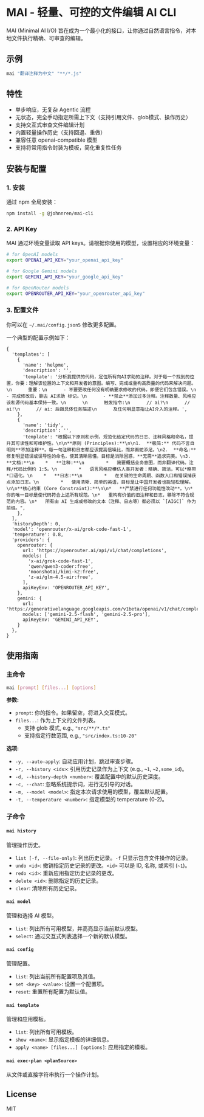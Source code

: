 # MAI - 轻量、可控的文件编辑 AI CLI

MAI (Minimal AI I/O) 旨在成为一个最小化的接口，让你通过自然语言指令，对本地文件执行精确、可审查的编辑。

## 示例

```bash
mai "翻译注释为中文" "**/*.js"
```

## 特性

- 单步响应，无复杂 Agentic 流程
- 无状态，完全手动指定所需上下文（支持引用文件、glob模式、操作历史）
- 支持交互式审查文件编辑计划
- 内置轻量操作历史（支持回退、重做）
- 兼容任意 openai-compatible 模型
- 支持将常用指令封装为模板，简化重复性任务

## 安装与配置

### 1. 安装

通过 npm 全局安装：
```bash
npm install -g @johnnren/mai-cli
```

### 2. API Key

MAI 通过环境变量读取 API keys。请根据你使用的模型，设置相应的环境变量：

```bash
# for OpenAI models
export OPENAI_API_KEY="your_openai_api_key"

# for Google Gemini models
export GEMINI_API_KEY="your_google_api_key"

# for OpenRouter models
export OPENROUTER_API_KEY="your_openrouter_api_key"
```

### 3. 配置文件

你可以在 `~/.mai/config.json5` 修改更多配置。

一个典型的配置示例如下：
```json5
{
  'templates': [
    {
      'name': 'helpme',
      'description': '',
      'template': '分析我提供的代码，定位所有向AI求助的注释。对于每一个找到的位置，你要：理解该位置的上下文和开发者的意图。编写、完成或重构高质量的代码来解决问题。\n      重要：\n      - 不要更改任何没有明确要求修改的代码，即便它们包含错误。\n      - 完成修改后，删去 AI求助 标记。\n      - **禁止**添加过多注释。注释数量、风格应该和源代码基本保持一致。\n      \n      触发指令:\n      // ai?\n      // ai!\n      // ai: 后跟具体任务描述\n      及任何明显意指让AI介入的注释。',
    },
    {
      'name': 'tidy',
      'description': '',
      'template': "根据以下原则和示例，规范化给定代码的日志、注释风格和命名，提升其可读性和可维护性。\n\n**原则 (Principles):**\n\n1.  **极简:** 代码不言自明则**不加注释**。每一句注释和日志都应该提高信噪比，而非画蛇添足。\n2.  **命名:** 修复明显错误或误导性的命名，使其清晰易懂。目标是消除困惑，**无需**追求完美。\n3.  **文档:**\n    *   **注释:**\n        *   简要概括业务意图，而非翻译代码。注释/代码比例约 1:5。\n        *   语言风格应模仿人类开发者：精确、简洁，可以*略带*口语化。\n    *   **日志:**\n        *   在关键的生命周期、函数入口和错误捕获点添加日志。\n        *   使用清晰、简单的英语，目标是让中国开发者也能轻松理解。\n\n**核心约束 (Core Constraint):**\n\n*   **严禁进行任何功能性改动**。\n*   你的唯一目标是使代码符合上述所有规范。\n*   重构有价值的旧注释和日志，移除不符合规范的内容。\n*   所有由 AI 生成或修改的文本（注释、日志等）都必须以 `[AIGC]` 作为前缀。",
    },
  ],
  'historyDepth': 0,
  'model': 'openrouter/x-ai/grok-code-fast-1',
  'temperature': 0.8,
  'providers': {
    openrouter: {
      url: 'https://openrouter.ai/api/v1/chat/completions',
      models: [
        'x-ai/grok-code-fast-1',
        'qwen/qwen3-coder:free',
        'moonshotai/kimi-k2:free',
        'z-ai/glm-4.5-air:free',
      ],
      apiKeyEnv: 'OPENROUTER_API_KEY',
    },
    gemini: {
      url: 'https://generativelanguage.googleapis.com/v1beta/openai/v1/chat/completions',
      models: ['gemini-2.5-flash', 'gemini-2.5-pro'],
      apiKeyEnv: 'GEMINI_API_KEY',
    }
  },
}

```

## 使用指南

### 主命令

```bash
mai [prompt] [files...] [options]
```

**参数:**
- `prompt`: 你的指令。如果留空，将进入交互模式。
- `files...`: 作为上下文的文件列表。
  - 支持 glob 模式, e.g., `"src/**/*.ts"`
  - 支持指定行数范围, e.g., `"src/index.ts:10-20"`

**选项:**
- `-y, --auto-apply`: 自动应用计划，跳过审查步骤。
- `-r, --history <ids>`: 引用历史记录作为上下文 (e.g., `~1`, `~2,some_id`)。
- `-d, --history-depth <number>`: 覆盖配置中的默认历史深度。
- `-c, --chat`: 忽略系统提示词，进行无引导的对话。
- `-m, --model <model>`: 指定本次请求使用的模型，覆盖默认配置。
- `-t, --temperature <number>`: 指定模型的 temperature (0-2)。


### 子命令

#### `mai history`
管理操作历史。

- `list [-f, --file-only]`: 列出历史记录。`-f` 只显示包含文件操作的记录。
- `undo <id>`: 撤销指定历史记录的更改。`<id>` 可以是 ID, 名称, 或索引 (`~1`)。
- `redo <id>`: 重新应用指定历史记录的更改。
- `delete <id>`: 删除指定的历史记录。
- `clear`: 清除所有历史记录。

#### `mai model`
管理和选择 AI 模型。

- `list`: 列出所有可用模型，并高亮显示当前默认模型。
- `select`: 通过交互式列表选择一个新的默认模型。

#### `mai config`
管理配置。

- `list`: 列出当前所有配置项及其值。
- `set <key> <value>`: 设置一个配置项。
- `reset`: 重置所有配置为默认值。

#### `mai template`
管理和应用模板。

- `list`: 列出所有可用模板。
- `show <name>`: 显示指定模板的详细信息。
- `apply <name> [files...] [options]`: 应用指定的模板。

#### `mai exec-plan <planSource>`
从文件或直接字符串执行一个操作计划。

## License

MIT